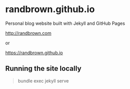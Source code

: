 # randbrown.github.io

Personal blog website built with Jekyll and GitHub Pages


http://randbrown.com

or

https://randbrown.github.io

## Running the site locally

> bundle exec jekyll serve

